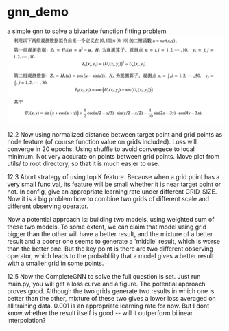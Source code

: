 # gnn_demo
a simple gnn to solve a bivariate function fitting problem
![alt text](image.png)

12.2 
Now using normalized distance between target point and grid points as node feature (of course function value on grids included). Loss will converge in 20 epochs. Using shuffle to avoid convergece to local minimum. 
Not very accurate on points between grid points.
Move plot from utils/ to root directory, so that it is much easier to use.

12.3
Abort strategy of using top K feature. Because when a grid point has a very small func val, its feature will be small whether it is near target point or not.
In config, give an appropriate learning rate under different GRID_SIZE.
Now it is a big problem how to combine two grids of different scale and different observing operator.

Now a potential approach is: building two models, using weighted sum of these two models. To some extent, we can claim that model using grid bigger than the other will have a better result, and the mixture of a better result and a poorer one seems to generate a 'middle' result, which is worse than the better one. But the key point is there are two different observing operator, which leads to the probablility that a model gives a better result with a smaller grid in some points.

12.5
Now the CompleteGNN to solve the full question is set. Just run main.py, you will get a loss curve and a figure. The potential approach proves good. Although the two grids generate two results in which one is better than the other, mixture of these two gives a lower loss averaged on all training data. 0.001 is an appropriate learning rate for now. But I dont know whether the result itself is good -- will it outperform bilinear interpolation?